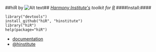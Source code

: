 ##hiR by ![Alt text](http://dl.dropbox.com/u/6535582/HI_Files/hiR/imgs/hidatalab.jpg)##
_[Harmony Institute's](http://www.harmony-institute.org/) toolkit for [R](http://www.cran.r-project.org/)_
####Install:####

	library("devtools")
	install_github("hiR", "hinstitute")
	library("hiR")
	help(package="hiR")

* [documentation](http://github.com/hinstitute/hiR/blob/master/inst/docs/hiR-manual.pdf?raw=true)
* [@hinstitute](http://www.twitter.com/hinstitute)
